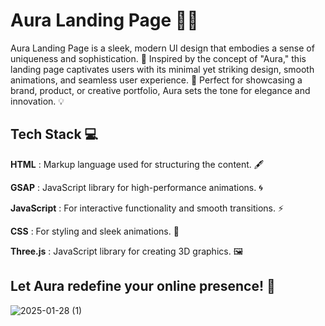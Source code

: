 
# Aura Landing Page 🚀✨

Aura Landing Page is a sleek, modern UI design that embodies a sense of uniqueness and sophistication. 🌟 Inspired by the concept of "Aura," this landing page captivates users with its minimal yet striking design, smooth animations, and seamless user experience. 🎨 Perfect for showcasing a brand, product, or creative portfolio, Aura sets the tone for elegance and innovation. 💡

## Tech Stack 💻

**HTML** : Markup language used for structuring the content. 🖋️

**GSAP** : JavaScript library for high-performance animations. 🌀

**JavaScript** : For interactive functionality and smooth transitions. ⚡

**CSS** : For styling and sleek animations. 🎨

**Three.js** : JavaScript library for creating 3D graphics. 🖼️
<br/>

## Let Aura redefine your online presence! 🌈

![2025-01-28 (1)](https://github.com/user-attachments/assets/834d18ea-9c20-4161-9ea8-41d1bf1a83e1)
